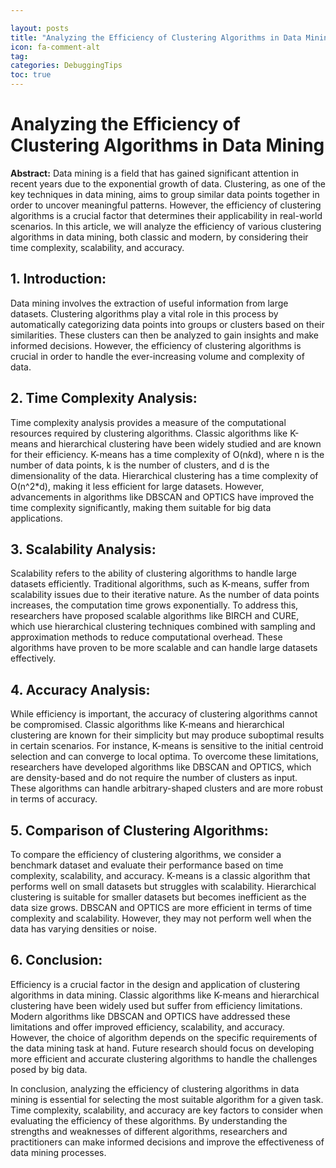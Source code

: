 ```yaml
---

layout: posts
title: "Analyzing the Efficiency of Clustering Algorithms in Data Mining"
icon: fa-comment-alt
tag:      
categories: DebuggingTips
toc: true
---
```




# Analyzing the Efficiency of Clustering Algorithms in Data Mining

**Abstract:**
Data mining is a field that has gained significant attention in recent years due to the exponential growth of data. Clustering, as one of the key techniques in data mining, aims to group similar data points together in order to uncover meaningful patterns. However, the efficiency of clustering algorithms is a crucial factor that determines their applicability in real-world scenarios. In this article, we will analyze the efficiency of various clustering algorithms in data mining, both classic and modern, by considering their time complexity, scalability, and accuracy.

## 1. Introduction:
Data mining involves the extraction of useful information from large datasets. Clustering algorithms play a vital role in this process by automatically categorizing data points into groups or clusters based on their similarities. These clusters can then be analyzed to gain insights and make informed decisions. However, the efficiency of clustering algorithms is crucial in order to handle the ever-increasing volume and complexity of data.

## 2. Time Complexity Analysis:
Time complexity analysis provides a measure of the computational resources required by clustering algorithms. Classic algorithms like K-means and hierarchical clustering have been widely studied and are known for their efficiency. K-means has a time complexity of O(n*k*d), where n is the number of data points, k is the number of clusters, and d is the dimensionality of the data. Hierarchical clustering has a time complexity of O(n^2*d), making it less efficient for large datasets. However, advancements in algorithms like DBSCAN and OPTICS have improved the time complexity significantly, making them suitable for big data applications.

## 3. Scalability Analysis:
Scalability refers to the ability of clustering algorithms to handle large datasets efficiently. Traditional algorithms, such as K-means, suffer from scalability issues due to their iterative nature. As the number of data points increases, the computation time grows exponentially. To address this, researchers have proposed scalable algorithms like BIRCH and CURE, which use hierarchical clustering techniques combined with sampling and approximation methods to reduce computational overhead. These algorithms have proven to be more scalable and can handle large datasets effectively.

## 4. Accuracy Analysis:
While efficiency is important, the accuracy of clustering algorithms cannot be compromised. Classic algorithms like K-means and hierarchical clustering are known for their simplicity but may produce suboptimal results in certain scenarios. For instance, K-means is sensitive to the initial centroid selection and can converge to local optima. To overcome these limitations, researchers have developed algorithms like DBSCAN and OPTICS, which are density-based and do not require the number of clusters as input. These algorithms can handle arbitrary-shaped clusters and are more robust in terms of accuracy.

## 5. Comparison of Clustering Algorithms:
To compare the efficiency of clustering algorithms, we consider a benchmark dataset and evaluate their performance based on time complexity, scalability, and accuracy. K-means is a classic algorithm that performs well on small datasets but struggles with scalability. Hierarchical clustering is suitable for smaller datasets but becomes inefficient as the data size grows. DBSCAN and OPTICS are more efficient in terms of time complexity and scalability. However, they may not perform well when the data has varying densities or noise.

## 6. Conclusion:
Efficiency is a crucial factor in the design and application of clustering algorithms in data mining. Classic algorithms like K-means and hierarchical clustering have been widely used but suffer from efficiency limitations. Modern algorithms like DBSCAN and OPTICS have addressed these limitations and offer improved efficiency, scalability, and accuracy. However, the choice of algorithm depends on the specific requirements of the data mining task at hand. Future research should focus on developing more efficient and accurate clustering algorithms to handle the challenges posed by big data.

In conclusion, analyzing the efficiency of clustering algorithms in data mining is essential for selecting the most suitable algorithm for a given task. Time complexity, scalability, and accuracy are key factors to consider when evaluating the efficiency of these algorithms. By understanding the strengths and weaknesses of different algorithms, researchers and practitioners can make informed decisions and improve the effectiveness of data mining processes.